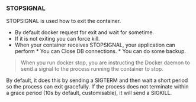 ### STOPSIGNAL

STOPSIGNAL is used how to exit the container.
* By default docker request for exit and wait for sometime.
* If it is not exiting you can force kill.
* When your container receives STOPSIGNAL, your application can perform
      * You can Close DB connections.
      * You can do some backup.

> When you run docker stop, you are instructing the Docker daemon to send a signal 
  to the process running the container to stop.

  By default, it does this by sending a SIGTERM and then wait a short period so the process can exit gracefully. If the process does not terminate within a grace period (10s by default, customisable), it will send a SIGKILL.     